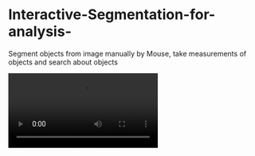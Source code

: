 # Interactive-Segmentation-for-analysis-
Segment objects from image manually by Mouse, take measurements of objects and search about objects

![alt text](https://github.com/anaas8/Interactive-Segmentation-for-analysis-/blob/main/illustration%20video.mp4)
